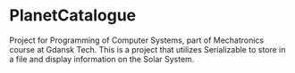 # PlanetCatalogue
Project for Programming of Computer Systems, part of Mechatronics course at Gdansk Tech.
This is a project that utilizes Serializable to store in a file and display information on the Solar System.
